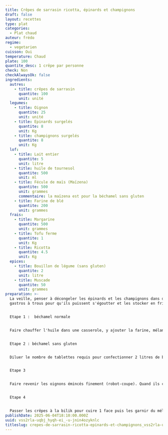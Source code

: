 ```yaml
---
title: Crêpes de sarrasin ricotta, épinards et champignons
draft: false
layout: recettes
type: plat
categories:
  - Plat chaud
auteur: frédo
regime:
  - vegetarien
cuisson: Oui
temperature: Chaud
plate: 100
quantite_desc: 1 crêpe par personne
check: Non
checkAlwaysOk: false
ingredients:
  autres:
    - title: crêpes de sarrasin
      quantite: 100
      unit: unité
  legumes:
    - title: Oignon
      quantite: 25
      unit: unité
    - title: Epinards surgelés
      quantite: 8
      unit: Kg
    - title: champignons surgelés
      quantite: 8
      unit: Kg
  lof:
    - title: Lait entier
      quantite: 5
      unit: litre
    - title: huile de tournesol
      quantite: 500
      unit: ml
    - title: Fécule de maïs (Maïzena)
      quantite: 500
      unit: grammes
      commentaire: la maïzena est pour la béchamel sans gluten
    - title: Farine de blé
      quantite: 200
      unit: grammes
  frais:
    - title: Margarine
      quantite: 500
      unit: grammes
    - title: Tofu ferme
      quantite: 1
      unit: Kg
    - title: Ricotta
      quantite: 4.5
      unit: Kg
  epices:
    - title: Bouillon de légume (sans gluten)
      quantite: 2
      unit: litre
    - title: Muscade
      quantite: 50
      unit: grammes
preparation: >-
  La veille, penser à décongeler les épinards et les champignons dans des
  gastros à trous pour qu'ils puissent s'égoutter et les stocker en frigo.


  Etape 1 :  béchamel normale


  Faire chauffer l'huile dans une casserole, y ajouter la farine, mélanger à la spatule en bois ou au fouet jusqu'à absorption. Rajouter l'intégralité du lait froid, réduire un peu le feu, saler, poivrer, ajouter la muscade et cuire jusqu'à épaississement. Réserver.


  Etape 2 : béchamel sans gluten


  Diluer le nombre de tablettes requis pour confectionner 2 litres de bouillon de légumes et le porter à ébullition. Diluer à part dans un peu de liquide froid la fécule de maïs (maïzena) et l'incorporer dans le bouillon bouillant. Cuire quelques minutes jusqu'à épaississement. Réserver.


  Etape 3


  Faire revenir les oignons émincés finement (robot-coupe). Quand ils commencent à dorer y ajouter les champignons qui doivent colorer aussi un peu puis enfin les épinards et prolonger la cuisson 15 minutes environ ou jusqu'à ce qu'il n'y ait plus de jus. Portionner les repas végan-sans gluten et y ajouter la béchamel maïzena et le tofu.Portionner les repas végés et y ajouter la béchamel au lait et la ricotta quand le mélange a refroidi.


  Etape 4


  Passer les crêpes à la bilik pour cuire 1 face puis les garnir du mélange épinards etc... les rouler et les placer dans les gastros sur papier sulfurisé. Maintenir au four à 100° jusqu'au moment du service.
publishDate: 2025-06-04T18:10:00.000Z
uuid: vss2rla-uqbj_hyqh-ei_-u-jnin4ozyknlc
titleslug: crepes-de-sarrasin-ricotta-epinards-et-champignons_vss2rla-uqbj_hyqh-ei_-u-jnin4ozyknlc
---
```

